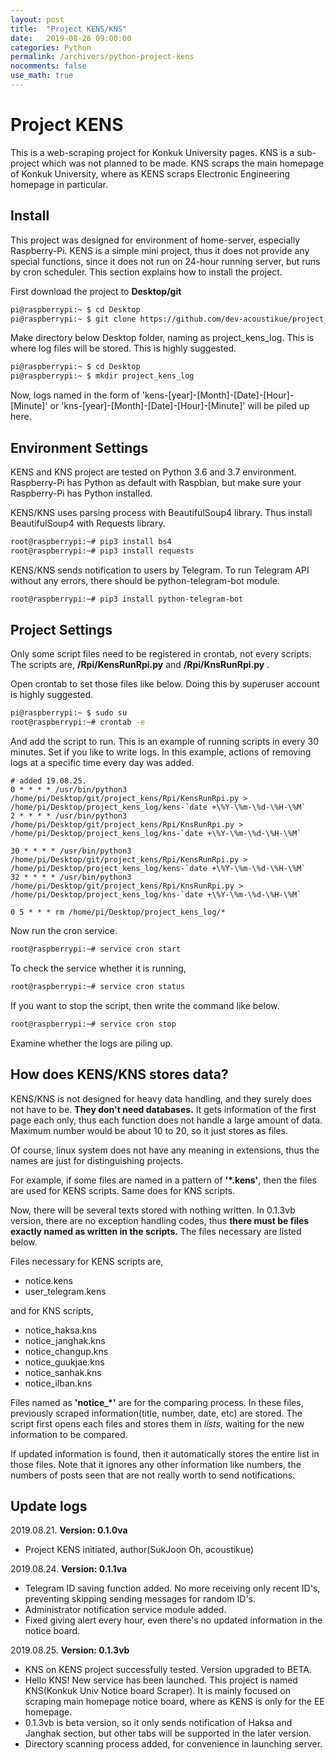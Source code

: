 ```yaml
---
layout: post
title:  "Project KENS/KNS"
date:   2019-08-26 09:00:00
categories: Python
permalink: /archivers/python-project-kens
nocomments: false
use_math: true 
---
```


# Project KENS

This is a web-scraping project for Konkuk University pages. KNS is a sub-project which was not planned to be made. KNS scraps the main homepage of Konkuk University, where as KENS scraps Electronic Engineering homepage in particular.

## Install

This project was designed for environment of home-server, especially Raspberry-Pi. KENS is a simple mini project, thus it does not provide any special functions, since it does not run on 24-hour running server, but runs by cron scheduler. This section explains how to install the project.

<!--more-->

First download the project to **Desktop/git**

```bash
pi@raspberrypi:~ $ cd Desktop
pi@raspberrypi:~ $ git clone https://github.com/dev-acoustikue/project_kens/
```

Make directory below Desktop folder, naming as project_kens_log. This is where log files will be stored. This is highly suggested.

```bash
pi@raspberrypi:~ $ cd Desktop
pi@raspberrypi:~ $ mkdir project_kens_log
```

Now, logs named in the form of 'kens-[year]-[Month]-[Date]-[Hour]-[Minute]' or 'kns-[year]-[Month]-[Date]-[Hour]-[Minute]' will be piled up here.


## Environment Settings

KENS and KNS project are tested on Python 3.6 and 3.7 environment. Raspberry-Pi has Python as default with Raspbian, but make sure your Raspberry-Pi has Python installed.

KENS/KNS uses parsing process with BeautifulSoup4 library. Thus install BeautifulSoup4 with Requests library.

```bash
root@raspberrypi:~# pip3 install bs4
root@raspberrypi:~# pip3 install requests
```

KENS/KNS sends notification to users by Telegram. To run Telegram API without any errors, there should be python-telegram-bot module.

```bash
root@raspberrypi:~# pip3 install python-telegram-bot
```




## Project Settings

Only some script files need to be registered in crontab, not every scripts. The scripts are, **/Rpi/KensRunRpi.py** and **/Rpi/KnsRunRpi.py** .

Open crontab to set those files like below. Doing this by superuser account is highly suggested.

```bash
pi@raspberrypi:~ $ sudo su
root@raspberrypi:~# crontab -e
```

And add the script to run. This is an example of running scripts in every 30 minutes. Set if you like to write logs. In this example, actions of removing logs at a specific time every day was added.

```
# added 19.08.25.
0 * * * * /usr/bin/python3 /home/pi/Desktop/git/project_kens/Rpi/KensRunRpi.py > /home/pi/Desktop/project_kens_log/kens-`date +\%Y-\%m-\%d-\%H-\%M`
2 * * * * /usr/bin/python3 /home/pi/Desktop/git/project_kens/Rpi/KnsRunRpi.py > /home/pi/Desktop/project_kens_log/kns-`date +\%Y-\%m-\%d-\%H-\%M`

30 * * * * /usr/bin/python3 /home/pi/Desktop/git/project_kens/Rpi/KensRunRpi.py > /home/pi/Desktop/project_kens_log/kens-`date +\%Y-\%m-\%d-\%H-\%M`
32 * * * * /usr/bin/python3 /home/pi/Desktop/git/project_kens/Rpi/KnsRunRpi.py > /home/pi/Desktop/project_kens_log/kns-`date +\%Y-\%m-\%d-\%H-\%M`

0 5 * * * rm /home/pi/Desktop/project_kens_log/*

```

Now run the cron service.

```bash
root@raspberrypi:~# service cron start
```

To check the service whether it is running,

```bash
root@raspberrypi:~# service cron status
```


If you want to stop the script, then write the command like below.

```bash
root@raspberrypi:~# service cron stop
```

Examine whether the logs are piling up.



## How does KENS/KNS stores data?

KENS/KNS is not designed for heavy data handling, and they surely does not have to be. **They don't need databases.** It gets information of the first page each only, thus each function does not handle a large amount of data. Maximum number would be about 10 to 20, so it just stores as files.

Of course, linux system does not have any meaning in extensions, thus the names are just for distinguishing projects.

For example, if some files are named in a pattern of **'*.kens'**, then the files are used for KENS scripts. Same does for KNS scripts.

Now, there will be several texts stored with nothing written. In 0.1.3vb version, there are no exception handling codes, thus **there must be files exactly named as written in the scripts.** The files necessary are listed below.

Files necessary for KENS scripts are, 

- notice.kens
- user_telegram.kens

and for KNS scripts,

- notice_haksa.kns
- notice_janghak.kns
- notice_changup.kns
- notice_guukjae.kns
- notice_sanhak.kns
- notice_ilban.kns

Files named as **'notice_*'** are for the comparing process. In these files, previously scraped information(title, number, date, etc) are stored. The script first opens each files and stores them in _lists_, waiting for the new information to be compared. 

If updated information is found, then it automatically stores the entire list in those files. Note that it ignores any other information like numbers, the numbers of posts seen that are not really worth to send notifications.




## Update logs

2019.08.21. <b>Version: 0.1.0va</b>
- Project KENS initiated, author(SukJoon Oh, acoustikue)

2019.08.24. <b>Version: 0.1.1va</b>
- Telegram ID saving function added. No more receiving only recent ID's, preventing skipping sending messages for random ID's.
- Administrator notification service module added.
- Fixed giving alert every hour, even there's no updated information in the notice board.

2019.08.25. <b>Version: 0.1.3vb</b>
- KNS on KENS project successfully tested. Version upgraded to BETA.
- Hello KNS! New service has been launched. This project is named KNS(Konkuk Univ Notice board Scraper). It is mainly focused on scraping main homepage notice board, where as KENS is only for the EE homepage.
- 0.1.3vb is beta version, so it only sends notification of Haksa and Janghak section, but other tabs will be supported in the later version.
- Directory scanning process added, for convenience in launching server.